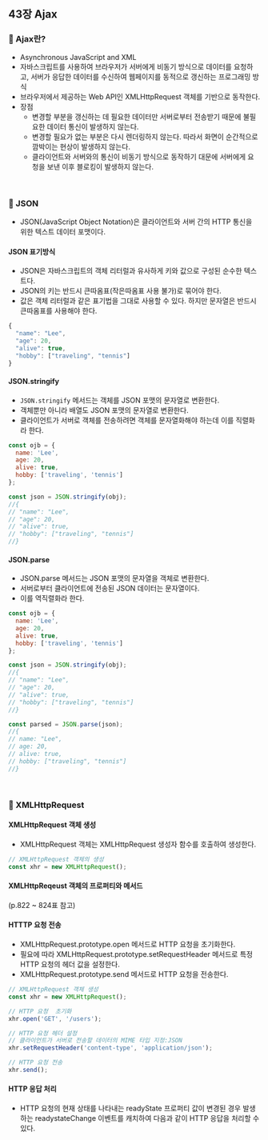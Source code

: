 ## 43장 Ajax

### 📌 Ajax란?
- Asynchronous JavaScript and XML
- 자바스크립트를 사용하여 브라우저가 서버에게 비동기 방식으로 데이터를 요청하고, 서버가 응답한 데이터를 수신하여 웹페이지를 동적으로 갱신하는 프로그래밍 방식
- 브라우저에서 제공하는 Web API인 XMLHttpRequest 객체를 기반으로 동작한다. 
- 장점
  - 변경할 부분을 갱신하는 데 필요한 데이터만 서버로부터 전송받기 때문에 불필요한 데이터 통신이 발생하지 않는다.
  - 변경할 필요가 없는 부분은 다시 렌더링하지 않는다. 따라서 화면이 순간적으로 깜박이는 현상이 발생하지 않는다.
  - 클라이언트와 서버와의 통신이 비동기 방식으로 동작하기 대문에 서버에게 요청을 보낸 이후 블로킹이 발생하지 않는다.
<br>

### 📌 JSON
- JSON(JavaScript Object Notation)은 클라이언트와 서버 간의 HTTP 통신을 위한 텍스트 데이터 포맷이다.

#### JSON 표기방식
- JSON은 자바스크립트의 객체 리터럴과 유사하게 키와 값으로 구성된 순수한 텍스트다.
- JSON의 키는 반드시 큰따옴표(작은따옴표 사용 불가)로 묶어야 한다.
- 값은 객체 리터럴과 같은 표기법을 그대로 사용할 수 있다. 하지만 문자열은 반드시 큰따옴표를 사용해야 한다.
```js
{
  "name": "Lee",
  "age": 20,
  "alive": true,
  "hobby": ["traveling", "tennis"]
}
```

#### JSON.stringify
- `JSON.stringify` 메서드는 객체를 JSON 포맷의 문자열로 변환한다.
- 객체뿐만 아니라 배열도 JSON 포맷의 문자열로 변환한다.
- 클라이언트가 서버로 객체를 전송하려면 객체를 문자열화해야 하는데 이를 직렬화라 한다.
```js
const ojb = {
  name: 'Lee',
  age: 20,
  alive: true,
  hobby: ['traveling', 'tennis']
};

const json = JSON.stringify(obj);
//{
// "name": "Lee",
// "age": 20,
// "alive": true,
// "hobby": ["traveling", "tennis"]
//}
```
#### JSON.parse
- JSON.parse 메서드는 JSON 포맷의 문자열을 객체로 변환한다. 
- 서버로부터 클라이언트에 전송된 JSON 데이터는 문자열이다. 
- 이를 역직렬화라 한다.
```js
const ojb = {
  name: 'Lee',
  age: 20,
  alive: true,
  hobby: ['traveling', 'tennis']
};

const json = JSON.stringify(obj);
//{
// "name": "Lee",
// "age": 20,
// "alive": true,
// "hobby": ["traveling", "tennis"]
//}

const parsed = JSON.parse(json);
//{
// name: "Lee",
// age: 20,
// alive: true,
// hobby: ["traveling", "tennis"]
//}
```
<br>

### 📌 XMLHttpRequest
#### XMLHttpRequest 객체 생성
- XMLHttpRequest 객체는 XMLHttpRequest 생성자 함수를 호출하여 생성한다.
```js
// XMLHttpRequest 객체의 생성
const xhr = new XMLHttpRequest();
```

#### XMLHttpReqeust 객체의 프로퍼티와 메서드
(p.822 ~ 824표 참고)

#### HTTTP 요청 전송
- XMLHttpRequest.prototype.open 메서드로 HTTP 요청을 초기화한다.
- 필요에 따라 XMLHttpRequest.prototype.setRequestHeader 메서드로 특정 HTTP 요청의 헤더 값을 설정한다.
- XMLHttpRequest.prototype.send 메서드로 HTTP 요청을 전송한다. 
```js
// XMLHttpRequest 객체 생성
const xhr = new XMLHttpRequest();

// HTTP 요청  초기화
xhr.open('GET', '/users');

// HTTP 요청 헤더 설정
// 클라이언트가 서버로 전송할 데이터의 MIME 타입 지정:JSON
xhr.setRequestHeader('content-type', 'application/json');

// HTTP 요청 전송
xhr.send();
```
#### HTTP 응답 처리
- HTTP 요청의 현재 상태를 나타내는 readyState 프로퍼티 값이 변경된 경우 발생하는 readystateChange 이벤트를 캐치하여 다음과 같이 HTTP 응답을 처리할 수 있다.
